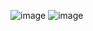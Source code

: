 
![image](https://user-images.githubusercontent.com/116264257/207554893-53d2179d-c28c-4f99-85ff-dc1a9f290840.png)
![image](https://user-images.githubusercontent.com/116264257/207555068-fe05188d-3db8-4220-9f32-05f41fa495b9.png)
